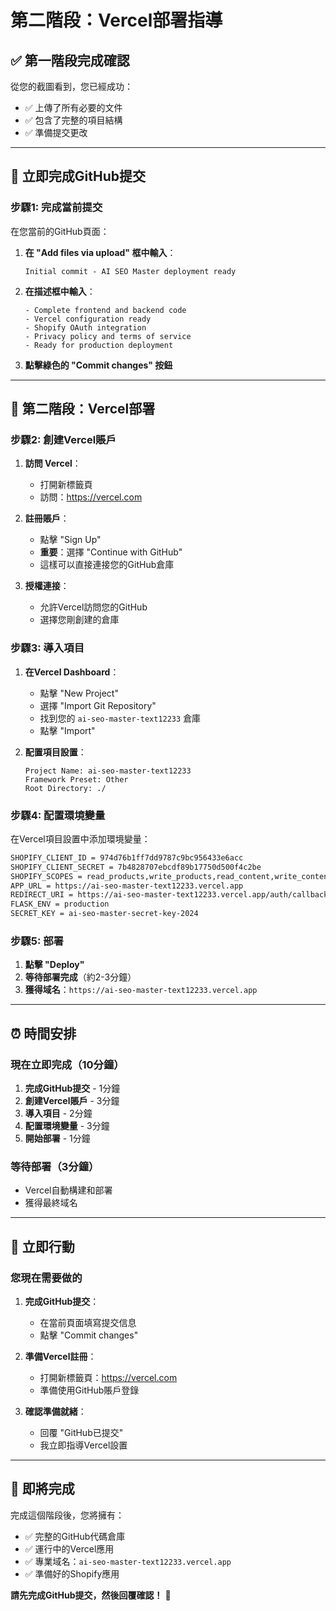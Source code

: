 # 第二階段：Vercel部署指導

## ✅ **第一階段完成確認**

從您的截圖看到，您已經成功：
- ✅ 上傳了所有必要的文件
- ✅ 包含了完整的項目結構
- ✅ 準備提交更改

---

## 🎯 **立即完成GitHub提交**

### **步驟1: 完成當前提交**

在您當前的GitHub頁面：

1. **在 "Add files via upload" 框中輸入**：
   ```
   Initial commit - AI SEO Master deployment ready
   ```

2. **在描述框中輸入**：
   ```
   - Complete frontend and backend code
   - Vercel configuration ready
   - Shopify OAuth integration
   - Privacy policy and terms of service
   - Ready for production deployment
   ```

3. **點擊綠色的 "Commit changes" 按鈕**

---

## 🚀 **第二階段：Vercel部署**

### **步驟2: 創建Vercel賬戶**

1. **訪問 Vercel**：
   - 打開新標籤頁
   - 訪問：https://vercel.com

2. **註冊賬戶**：
   - 點擊 "Sign Up"
   - **重要**：選擇 "Continue with GitHub"
   - 這樣可以直接連接您的GitHub倉庫

3. **授權連接**：
   - 允許Vercel訪問您的GitHub
   - 選擇您剛創建的倉庫

### **步驟3: 導入項目**

1. **在Vercel Dashboard**：
   - 點擊 "New Project"
   - 選擇 "Import Git Repository"
   - 找到您的 `ai-seo-master-text12233` 倉庫
   - 點擊 "Import"

2. **配置項目設置**：
   ```
   Project Name: ai-seo-master-text12233
   Framework Preset: Other
   Root Directory: ./
   ```

### **步驟4: 配置環境變量**

在Vercel項目設置中添加環境變量：

```bash
SHOPIFY_CLIENT_ID = 974d76b1ff7dd9787c9bc956433e6acc
SHOPIFY_CLIENT_SECRET = 7b4828707ebcdf89b17750d500f4c2be
SHOPIFY_SCOPES = read_products,write_products,read_content,write_content,read_themes,write_themes
APP_URL = https://ai-seo-master-text12233.vercel.app
REDIRECT_URI = https://ai-seo-master-text12233.vercel.app/auth/callback
FLASK_ENV = production
SECRET_KEY = ai-seo-master-secret-key-2024
```

### **步驟5: 部署**

1. **點擊 "Deploy"**
2. **等待部署完成**（約2-3分鐘）
3. **獲得域名**：`https://ai-seo-master-text12233.vercel.app`

---

## ⏰ **時間安排**

### **現在立即完成（10分鐘）**
1. **完成GitHub提交** - 1分鐘
2. **創建Vercel賬戶** - 3分鐘
3. **導入項目** - 2分鐘
4. **配置環境變量** - 3分鐘
5. **開始部署** - 1分鐘

### **等待部署（3分鐘）**
- Vercel自動構建和部署
- 獲得最終域名

---

## 🎯 **立即行動**

### **您現在需要做的**

1. **完成GitHub提交**：
   - 在當前頁面填寫提交信息
   - 點擊 "Commit changes"

2. **準備Vercel註冊**：
   - 打開新標籤頁：https://vercel.com
   - 準備使用GitHub賬戶登錄

3. **確認準備就緒**：
   - 回覆 "GitHub已提交" 
   - 我立即指導Vercel設置

---

## 🎉 **即將完成**

完成這個階段後，您將擁有：
- ✅ 完整的GitHub代碼倉庫
- ✅ 運行中的Vercel應用
- ✅ 專業域名：`ai-seo-master-text12233.vercel.app`
- ✅ 準備好的Shopify應用

**請先完成GitHub提交，然後回覆確認！** 🚀

